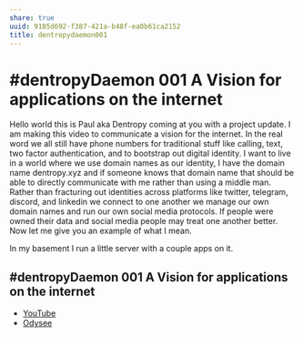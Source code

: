 ```yaml
---
share: true
uuid: 9185d692-f387-421a-b48f-ea0b61ca2152
title: dentropydaemon001
---
```

# #dentropyDaemon 001 A Vision for applications on the internet

Hello world this is Paul aka Dentropy coming at you with a project update. I am making this video to communicate a vision for the internet. In the real word we all still have phone numbers for traditional stuff like calling, text, two factor authentication, and to bootstrap out digital identity. I want to live in a world where we use domain names as our identity, I have the domain name dentropy.xyz and if someone knows that domain name that should be able to directly communicate with me rather than using a middle man. Rather than fracturing out identities across platforms like twitter, telegram, discord, and linkedin we connect to one another we manage our own domain names and run our own social media protocols. If people were owned their data and social media people may treat one another better. Now let me give you an example of what I mean.

In my basement I run a little server with a couple apps on it. 

## #dentropyDaemon 001 A Vision for applications on the internet


* [YouTube](https://www.youtube.com/watch?v=JhxkRiqY4yU)
* [Odysee](https://odysee.com/@dentropicPortal:1/dentropyDaemon001:b)